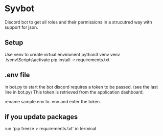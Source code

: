 # Syvbot
Discord bot to get all roles and their permissions in a strucutred way with support for json.

## Setup ##
Use venv to create virtual enviroment
    python3 venv venv
    .\venv\Scripts\activate
pip install -r requirements.txt


## .env file ##
in bot.py to start the bot discord requires a token to be passed. (see the last line in bot.py)
This token is retrieved from the application dashboard.

rename sample.env to .env and enter the token.

## if you update packages ##
run 'pip freeze > requirements.txt' in terminal